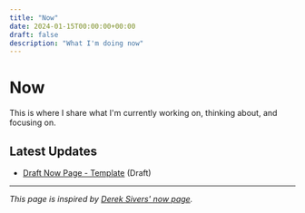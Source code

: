 ```yaml
---
title: "Now"
date: 2024-01-15T00:00:00+00:00
draft: false
description: "What I'm doing now"
---
```


# Now

This is where I share what I'm currently working on, thinking about, and focusing on.

## Latest Updates

- [Draft Now Page - Template](/now/draft-now/) (Draft)

---

*This page is inspired by [Derek Sivers' now page](https://sivers.org/now).*
